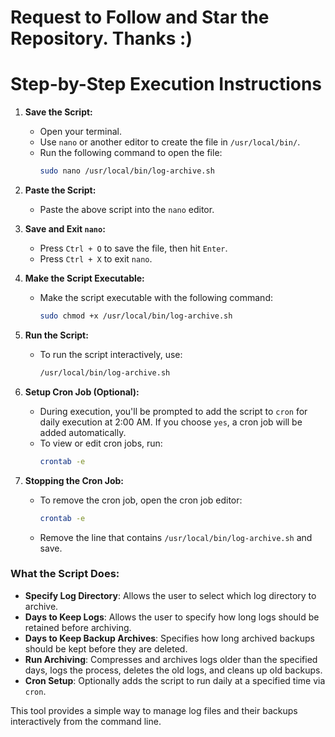 
# Request to Follow and Star the Repository. Thanks :)
# Step-by-Step Execution Instructions

1. **Save the Script:**
   - Open your terminal.
   - Use `nano` or another editor to create the file in `/usr/local/bin/`.
   - Run the following command to open the file:
     ```bash
     sudo nano /usr/local/bin/log-archive.sh
     ```

2. **Paste the Script:**
   - Paste the above script into the `nano` editor.

3. **Save and Exit `nano`:**
   - Press `Ctrl + O` to save the file, then hit `Enter`.
   - Press `Ctrl + X` to exit `nano`.

4. **Make the Script Executable:**
   - Make the script executable with the following command:
     ```bash
     sudo chmod +x /usr/local/bin/log-archive.sh
     ```

5. **Run the Script:**
   - To run the script interactively, use:
     ```bash
     /usr/local/bin/log-archive.sh
     ```

6. **Setup Cron Job (Optional):**
   - During execution, you'll be prompted to add the script to `cron` for daily execution at 2:00 AM. If you choose `yes`, a cron job will be added automatically.
   - To view or edit cron jobs, run:
     ```bash
     crontab -e
     ```

7. **Stopping the Cron Job:**
   - To remove the cron job, open the cron job editor:
     ```bash
     crontab -e
     ```
   - Remove the line that contains `/usr/local/bin/log-archive.sh` and save.

### What the Script Does:

- **Specify Log Directory**: Allows the user to select which log directory to archive.
- **Days to Keep Logs**: Allows the user to specify how long logs should be retained before archiving.
- **Days to Keep Backup Archives**: Specifies how long archived backups should be kept before they are deleted.
- **Run Archiving**: Compresses and archives logs older than the specified days, logs the process, deletes the old logs, and cleans up old backups.
- **Cron Setup**: Optionally adds the script to run daily at a specified time via `cron`.

This tool provides a simple way to manage log files and their backups interactively from the command line.